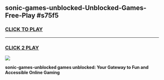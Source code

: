 
## sonic-games-unblocked-Unblocked-Games-Free-Play #s75f5
<h3>
<a href="https://us.freeplayer.one?title=sonic-games-unblocked&ref=9M">CLICK TO PLAY</a></h3>
<hr>

<h3>
<a href="https://us.freeplayer.one?title=sonic-games-unblocked&ref=9M">CLICK 2 PLAY</a>
  
</h3>

<a href="https://us.freeplayer.one?title=sonic-games-unblocked&ref=9M"><img src="https://clearcache.store/games.png"></a>


**sonic-games-unblocked games unblocked: Your Gateway to Fun and Accessible Online Gaming**
